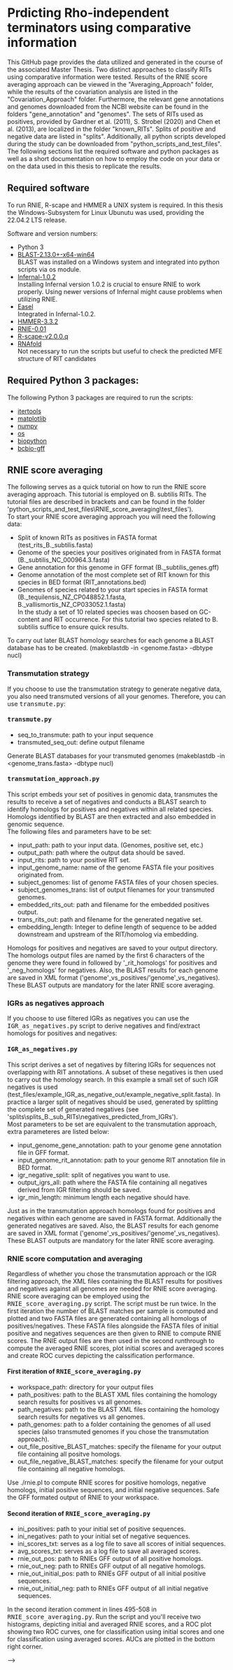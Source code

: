 # Prdicting Rho-independent terminators using comparative information

This GitHub page provides the data utilized and generated in the course of the associated Master Thesis. Two distinct approaches to classify RITs using comparative information were tested. Results of the RNIE score averaging approach can be viewed in the "Averaging_Approach" folder, while the results of the covariation analysis are listed in the "Covariation_Approach" folder. Furthermore, the relevant gene annotations and genomes downloaded from the NCBI website can be found in the folders "gene_annotation" and "genomes". The sets of RITs used as positives, provided by Gardner et al. (2011), S. Strobel (2020) and Chen et al. (2013), are localized in the folder "known_RITs". Splits of positive and negative data are listed in "splits".
Additionally, all python scripts developed during the study can be downloaded from "python_scripts_and_test_files". The following sections list the required software and python packages as well as a short documentation on how to employ the code on your data or on the data used in this thesis to replicate the results.

## Required software

To run RNIE, R-scape and HMMER a UNIX system is required. In this thesis the Windows-Subsystem for Linux Ubunutu was used, providing the 22.04.2 LTS release.

Software and version numbers:

* Python 3<br/>
* [BLAST-2.13.0+-x64-win64](https://ftp.ncbi.nlm.nih.gov/blast/executables/blast+/2.13.0/)<br/>
<t/>BLAST was installed on a Windows system and integrated into python scripts via os module.<br/>
* [Infernal-1.0.2](http://eddylab.org/infernal/)<br/>
<t/>Installing Infernal version 1.0.2 is crucial to ensure RNIE to work properly. Using newer versions of Infernal might cause problems when utilizing RNIE. <br/>
* [Easel](http://eddylab.org/infernal/)<br/>
<t/>Integrated in Infernal-1.0.2.<br/>
* [HMMER-3.3.2](http://eddylab.org/software/hmmer/)<br/>
* [RNIE-0.01](https://github.com/ppgardne/RNIE)<br/>
* [R-scape-v2.0.0.q](http://eddylab.org/software/rscape/)<br/>
* [RNAfold](http://rna.tbi.univie.ac.at/)<br/>
<t/>Not necessary to run the scripts but useful to check the predicted MFE structure of RIT candidates

## Required Python 3 packages:<br/>

The following Python 3 packages are required to run the scripts:

* [itertools](https://docs.python.org/3/library/itertools.html)<br/>
* [matplotlib](https://matplotlib.org/)<br/>
* [numpy](https://numpy.org/)<br/>
* [os](https://docs.python.org/3/library/os.html)<br/>
* [biopython](https://biopython.org/)<br/>
* [bcbio-gff](https://pypi.org/project/bcbio-gff/)<br/>

## RNIE score averaging

The following serves as a quick tutorial on how to run the RNIE score averaging approach. This tutorial is employed on B. subtilis RITs. The tutorial files are described in brackets and can be found in the folder 'python_scripts_and_test_files\RNIE_score_averaging\test_files').<br/>
To start your RNIE score averaging approach you will need the following data:

* Split of known RITs as positives in FASTA format (test_rits_B._subtilis.fasta)<br/>
* Genome of the species your positives originated from in FASTA format (B._subtilis_NC_000964.3.fasta)<br/>
* Gene annotation for this genome in GFF format (B._subtilis_genes.gff)<br/>
* Genome annotation of the most complete set of RIT known for this species in BED format (RIT_annotations.bed)<br/>
* Genomes of species related to your start species in FASTA format (B._tequilensis_NZ_CP048852.1.fasta, B._vallismortis_NZ_CP033052.1.fasta)<br/>
<t/>In the study a set of 10 related species was choosen based on GC-content and RIT occurrence. For this tutorial two species related to B. subtilis suffice to ensure quick results.<br/>

To carry out later BLAST homology searches for each genome a BLAST database has to be created. (makeblastdb -in <genome.fasta> -dbtype nucl)


### Transmutation strategy

If you choose to use the transmutation strategy to generate negative data, you also need transmuted versions of all your genomes. Therefore, you can use <tt>transmute.py</tt>:

#### <tt>transmute.py</tt>

* seq_to_transmute: path to your input sequence<br/>
* transmuted_seq_out: define output filename<br/>

Generate BLAST databases for your transmuted genomes (makeblastdb -in <genome_trans.fasta> -dbtype nucl)

#### <tt>transmutation_approach.py</tt>

This script embeds your set of positives in genomic data, transmutes the results to receive a set of negatives and conducts a BLAST search to identify homologs for positives and negatives within all related species. Homologs identified by BLAST are then extracted and also embedded in genomic sequence.<br/>
The following files and parameters have to be set:

* input_path: path to your input data. (Genomes, positive set, etc.)<br/>
* output_path: path where the output data should be saved.<br/>
* input_rits: path to your positive RIT set.<br/>
* input_genome_name: name of the genome FASTA file your positives originated from.<br/>
* subject_genomes: list of genome FASTA files of your chosen species.<br/>
* subject_genomes_trans: list of output filenames for your transmuted genomes.<br/>
* embedded_rits_out: path and filename for the embedded positives output. <br/>
* trans_rits_out: path and filename for the generated negative set.<br/>
* embedding_length: Integer to define length of sequence to be added downstream and upstream of the RIT/homolog via embedding.<br/>

Homologs for positives and negatives are saved to your output directory. The homologs output files are named by the first 6 characters of the genome they were found in followed by '_rit_homologs' for positives and '_neg_homologs' for negatives. Also, the BLAST results for each genome are saved in XML format ('genome'_vs_positives/'genome'_vs_negatives). These BLAST outputs are mandatory for the later RNIE score averaging.

### IGRs as negatives approach

If you choose to use filtered IGRs as negatives you can use the <tt>IGR_as_negatives.py</tt> script to derive negatives and find/extract homologs for positives and negatives:

#### <tt>IGR_as_negatives.py</tt>

This script derives a set of negatives by filtering IGRs for sequences not overlapping with RIT annotations. A subset of these negatives is then used to carry out the homology search. In this example a small set of such IGR negatives is used (test_files/example_IGR_as_negative_out/example_negative_split.fasta). In practice a larger split of negatives should be used, generated by splitting the complete set of generated negatives (see 'splits\splits_B._sub_RITs\negatives_predicted_from_IGRs').<br/>
Most parameters to be set are equivalent to the transmutation approach, extra parameteres are listed below:

* input_genome_gene_annotation: path to your genome gene annotation file in GFF format.<br/>
* input_genome_rit_annotation: path to your genome RIT annotation file in BED format.<br/>
* igr_negative_split: split of negatives you want to use.<br/>
* output_igrs_all: path where the FASTA file containing all negatives derived from IGR filtering should be saved.<br/>
* igr_min_length: minimum length each negative should have.<br/>

Just as in the transmutation approach homologs found for positives and negatives within each genome are saved in FASTA format. Additionally the generated negatives are saved. Also, the BLAST results for each genome are saved in XML format ('genome'_vs_positives/'genome'_vs_negatives). These BLAST outputs are mandatory for the later RNIE score averaging.

### RNIE score computation and averaging

Regardless of whether you chose the transmutation approach or the IGR filtering approach, the XML files containing the BLAST results for positives and negatives against all genomes are needed for RNIE score averaging. RNIE score averaging can be employed using the <tt>RNIE_score_averaging.py</tt> script. The script must be run twice. In the first iteration the number of BLAST matches per sample is computed and plotted and two FASTA files are generated containing all homologs of positives/negatives. These FASTA files alongside the FASTA files of initial positive and negatives sequences are then given to RNIE to compute RNIE scores. The RNIE output files are then used in the second runthrough to compute the averaged RNIE scores, plot initial scores and averaged scores and create ROC curves depicting the calssification performance.

#### First iteration of <tt>RNIE_score_averaging.py</tt>

* workspace_path: directory for your output files<br/>
* path_positives: path to the BLAST XML files containing the homology search results for positives vs all genomes.<br/>
* path_negatives: path to the BLAST XML files containing the homology search results for negatives vs all genomes.<br/>
* path_genomes: path to a folder containing the genomes of all used species (also transmuted genomes if you chose the transmutation approach).<br/>
* out_file_positive_BLAST_matches: specify the filename for your output file containing all positve homologs.<br/>
* out_file_negative_BLAST_matches: specify the filename for your output file containing all negative homologs.<br/>

Use ./rnie.pl to compute RNIE scores for positive homologs, negative homologs, initial positive sequences, and initial negative sequences. Safe the GFF formated output of RNIE to your workspace.

#### Second iteration of <tt>RNIE_score_averaging.py</tt>

* ini_positives: path to your initial set of positive sequences.<br/>
* ini_negatives: path to your initial set of negative sequences.<br/>
* ini_scores_txt: serves as a log file to save all scores of initial sequences.<br/>
* avg_scores_txt: serves as a log file to save all averaged scores.<br/>
* rnie_out_pos: path to RNIEs GFF output of all positive homologs.<br/>
* rnie_out_neg: path to RNIEs GFF output of all negative homologs.<br/>
* rnie_out_initial_pos: path to RNIEs GFF output of all initial positive sequences.<br/>
* rnie_out_initial_neg: path to RNIEs GFF output of all initial negative sequences.<br/>

In the second iteration comment in lines 495-508 in <tt>RNIE_score_averaging.py</tt>. Run the script and you'll receive two histograms, depicting initial and averaged RNIE scores, and a ROC plot showing two ROC curves, one for classification using initial scores and one for classification using averaged scores. AUCs are plotted in the bottom right corner.


-->
